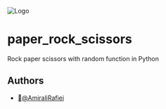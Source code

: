 
![Logo](https://cdn-icons-png.flaticon.com/512/6851/6851302.png)


# paper_rock_scissors

Rock paper scissors with random function in Python


## Authors

- [@َAmiraliRafiei](https://github.com/AmiraliRafiei)


